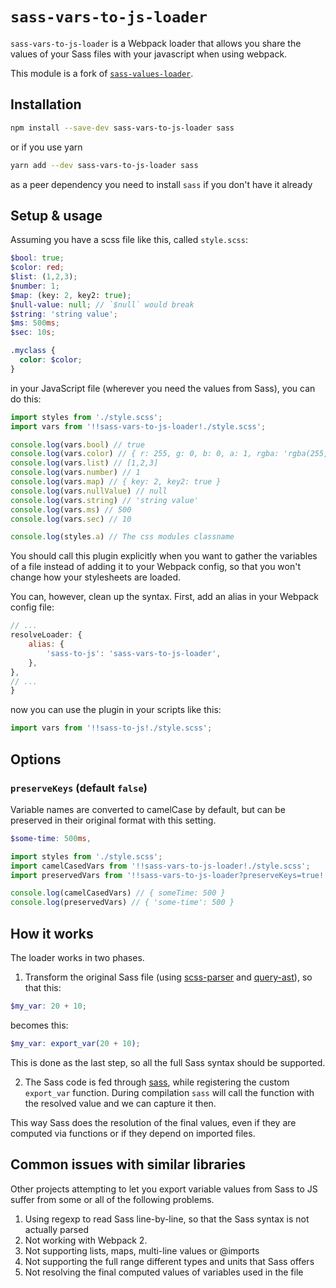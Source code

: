 # `sass-vars-to-js-loader`

`sass-vars-to-js-loader` is a Webpack loader that allows you share the values of your Sass files with your javascript when using webpack.

This module is a fork of [`sass-values-loader`](https://www.npmjs.com/package/sass-values-loader).

## Installation

```sh
npm install --save-dev sass-vars-to-js-loader sass
```

or if you use yarn

```sh
yarn add --dev sass-vars-to-js-loader sass
```

as a peer dependency you need to install `sass` if you don't have it already

## Setup & usage

Assuming you have a scss file like this, called `style.scss`:

```scss
$bool: true;
$color: red;
$list: (1,2,3);
$number: 1;
$map: (key: 2, key2: true);
$null-value: null; // `$null` would break
$string: 'string value';
$ms: 500ms;
$sec: 10s;

.myclass {
  color: $color;
}
```

in your JavaScript file (wherever you need the values from Sass), you can do this:

```js
import styles from './style.scss';
import vars from '!!sass-vars-to-js-loader!./style.scss';

console.log(vars.bool) // true
console.log(vars.color) // { r: 255, g: 0, b: 0, a: 1, rgba: 'rgba(255, 0, 0, 0)' }
console.log(vars.list) // [1,2,3]
console.log(vars.number) // 1
console.log(vars.map) // { key: 2, key2: true }
console.log(vars.nullValue) // null
console.log(vars.string) // 'string value'
console.log(vars.ms) // 500
console.log(vars.sec) // 10

console.log(styles.a) // The css modules classname
```

You should call this plugin explicitly when you want to gather the variables of a file instead of adding it to your Webpack config, so that you won't change how your stylesheets are loaded.

You can, however, clean up the syntax. First, add an alias in your Webpack config file:

```js
// ...
resolveLoader: {
	alias: {
		'sass-to-js': 'sass-vars-to-js-loader',
	},
},
// ...
}
```

now you can use the plugin in your scripts like this:

```js
import vars from '!!sass-to-js!./style.scss';
```

## Options

### `preserveKeys` (default `false`)

Variable names are converted to camelCase by default, but can be preserved in their original format with this setting.

```scss
$some-time: 500ms,
```

```js
import styles from './style.scss';
import camelCasedVars from '!!sass-vars-to-js-loader!./style.scss';
import preservedVars from '!!sass-vars-to-js-loader?preserveKeys=true!./style.scss';

console.log(camelCasedVars) // { someTime: 500 }
console.log(preservedVars) // { 'some-time': 500 }
```

## How it works

The loader works in two phases.

1. Transform the original Sass file (using [scss-parser](https://www.npmjs.com/package/scss-parser) and [query-ast](https://www.npmjs.com/package/query-ast)), so that this:

```scss
$my_var: 20 + 10;
```

becomes this:

```scss
$my_var: export_var(20 + 10);
```

This is done as the last step, so all the full Sass syntax should be supported.

2. The Sass code is fed through [sass](https://github.com/sass/dart-sass), while registering the custom `export_var` function. During compilation `sass` will call the function with the resolved value and we can capture it then.

This way Sass does the resolution of the final values, even if they are computed via functions or if they depend on imported files.

## Common issues with similar libraries

Other projects attempting to let you export variable values from Sass to JS suffer from some or all of the following problems.

1. Using regexp to read Sass line-by-line, so that the Sass syntax is not actually parsed
2. Not working with Webpack 2.
3. Not supporting lists, maps, multi-line values or @imports
4. Not supporting the full range different types and units that Sass offers
5. Not resolving the final computed values of variables used in the file
